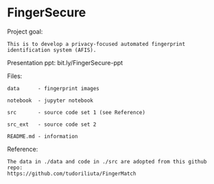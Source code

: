 # FingerSecure

Project goal:

    This is to develop a privacy-focused automated fingerprint identification system (AFIS).


Presentation ppt:
    bit.ly/FingerSecure-ppt

Files:

    data      - fingerprint images

    notebook  - jupyter notebook

    src       - source code set 1 (see Reference) 

    src_ext   - source code set 2

    README.md - information



Reference:

    The data in ./data and code in ./src are adopted from this github repo:
    https://github.com/tudoriliuta/FingerMatch


